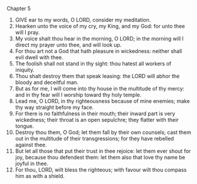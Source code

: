 

Chapter 5

1. GIVE ear to my words, O LORD, consider my meditation.
2. Hearken unto the voice of my cry, my King, and my God: for unto thee will I pray.
3. My voice shalt thou hear in the morning, O LORD; in the morning will I direct my prayer unto thee, and will look up.
4. For thou art not a God that hath pleasure in wickedness: neither shall evil dwell with thee.
5. The foolish shall not stand in thy sight: thou hatest all workers of iniquity.
6. Thou shalt destroy them that speak leasing: the LORD will abhor the bloody and deceitful man.
7. But as for me, I will come into thy house in the multitude of thy mercy: and in thy fear will I worship toward thy holy temple.
8. Lead me, O LORD, in thy righteousness because of mine enemies; make thy way straight before my face.
9. For there is no faithfulness in their mouth; their inward part is very wickedness; their throat is an open sepulchre; they flatter with their tongue.
10. Destroy thou them, O God; let them fall by their own counsels; cast them out in the multitude of their transgressions; for they have rebelled against thee.
11. But let all those that put their trust in thee rejoice: let them ever shout for joy, because thou defendest them: let them also that love thy name be joyful in thee.
12. For thou, LORD, wilt bless the righteous; with favour wilt thou compass him as with a shield.
